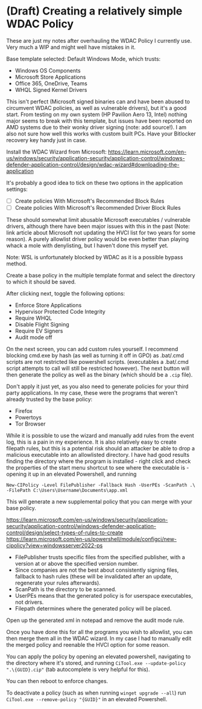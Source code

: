 # (Draft) Creating a relatively simple WDAC Policy

These are just my notes after overhauling the WDAC Policy I currently use. Very much a WIP and might well have mistakes in it.

Base template selected: Default Windows Mode, which trusts: 
- Windows OS Components
- Microsoft Store Applications
- Office 365, OneDrive, Teams
- WHQL Signed Kernel Drivers

This isn't perfect (Microsoft signed binaries can and have been abused to circumvent WDAC policies, as well as vulnerable drivers), but it's a good start. From testing on my own system (HP Pavilion Aero 13, Intel) nothing major seems to break with this template, but issues have been reported on AMD systems due to their wonky driver signing (note: add source!). I am also not sure how well this works with custom built PCs. Have your Bitlocker recovery key handy just in case.

Install the WDAC Wizard from Microsoft: https://learn.microsoft.com/en-us/windows/security/application-security/application-control/windows-defender-application-control/design/wdac-wizard#downloading-the-application

It's probably a good idea to tick on these two options in the application settings:

- [ ] Create policies With Microsoft's Recommended Block Rules 
- [ ] Create policies With Microsoft's Recommended Driver Block Rules

These should somewhat limit abusable Microsoft executables / vulnerable drivers, although there have been major issues with this in the past (Note: link article about Microsoft not updating the HVCI list for two years for some reason). A purely allowlist driver policy would be even better than playing whack a mole with denylisting, but I haven't done this myself yet. 

Note: WSL is unfortunately blocked by WDAC as it is a possible bypass method. 

Create a base policy in the multiple template format and select the directory to which it should be saved.

After clicking next, toggle the following options:

- Enforce Store Applications 
- Hypervisor Protected Code Integrity 
- Require WHQL
- Disable Flight Signing
- Require EV Signers
- Audit mode off

On the next screen, you can add custom rules yourself. I recommend blocking cmd.exe by hash (as well as turning it off in GPO) as .bat/.cmd scripts are not restricted like powershell scripts. (executables a .bat/.cmd script attempts to call will still be restricted however). The next button will then generate the policy as well as the binary (which should be a `.cip` file).

Don't apply it just yet, as you also need to generate policies for your third party applications. In my case, these were the programs that weren't already trusted by the base policy:

- Firefox
- Powertoys
- Tor Browser

While it is possible to use the wizard and manually add rules from the event log, this is a pain in my experience. It is also relatively easy to create filepath rules, but this is a potential risk should an attacker be able to drop a malicious executable into an allowlisted directory. I have had good results finding the directory where the program is installed - right click and check the properties of the start menu shortcut to see where the executable is - opening it up in an elevated Powershell, and running 

```
New-CIPolicy -Level FilePublisher -Fallback Hash -UserPEs -ScanPath .\ -FilePath C:\Users\Username\Documents\app.xml
```
This will generate a new supplemental policy that you can merge with your base policy. 

https://learn.microsoft.com/en-us/windows/security/application-security/application-control/windows-defender-application-control/design/select-types-of-rules-to-create
https://learn.microsoft.com/en-us/powershell/module/configci/new-cipolicy?view=windowsserver2022-ps

- FilePublisher trusts specific files from the specified publisher, with a version at or above the specified version number.
- Since companies are not the best about consistently signing files, fallback to hash rules (these will be invalidated after an update, regenerate your rules afterwards).
- ScanPath is the directory to be scanned.
- UserPEs means that the generated policy is for userspace executables, not drivers.
- Filepath determines where the generated policy will be placed.

Open up the generated xml in notepad and remove the audit mode rule.

Once you have done this for all the programs you wish to allowlist, you can then merge them all in the WDAC wizard. In my case I had to manually edit the merged policy and reenable the HVCI option for some reason.

You can apply the policy by opening an elevated powershell, navigating to the directory where it's stored, and running `CiTool.exe --update-policy ".\{GUID}.cip"` (tab autocomplete is very helpful for this).

You can then reboot to enforce changes.

To deactivate a policy (such as when running `winget upgrade --all`)  run `CiTool.exe --remove-policy "{GUID}"` in an elevated Powershell.
